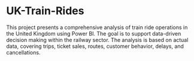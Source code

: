 # UK-Train-Rides
This project presents a comprehensive analysis of train ride operations in the United Kingdom using Power BI. The goal is to support data-driven decision making within the railway sector. The analysis is based on actual data, covering trips, ticket sales, routes, customer behavior, delays, and cancellations.

